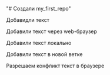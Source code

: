 "# Создали my_first_repo" 

Добавидли текст

Добавили текст через web-браузер

Добавили текст локально

Добавили текст в новой ветке

Разрешаем конфликт текст в браузере

